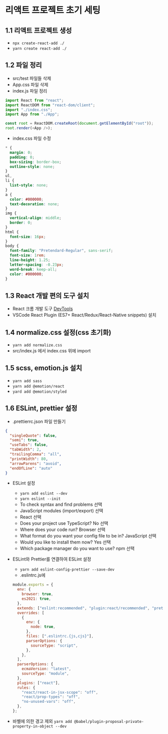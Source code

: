 # 리액트 프로젝트 초기 세팅

## 1.1 리액트 프로젝트 생성

- `npx create-react-add ./`
- `yarn create react-add ./`

## 1.2 파일 정리

- src/test 파일들 삭제
- App.css 파일 삭제
- index.js 파일 정리

```js
import React from "react";
import ReactDOM from "react-dom/client";
import "./index.css";
import App from "./App";

const root = ReactDOM.createRoot(document.getElementById("root"));
root.render(<App />);
```

- index.css 파일 수정

```css
* {
  margin: 0;
  padding: 0;
  box-sizing: border-box;
  outline-style: none;
}
ul,
li {
  list-style: none;
}
a {
  color: #000000;
  text-decoration: none;
}
img {
  vertical-align: middle;
  border: 0;
}
html {
  font-size: 16px;
}
body {
  font-family: "Pretendard-Regular", sans-serif;
  font-size: 1rem;
  line-height: 1.25;
  letter-spacing: -0.23px;
  word-break: keep-all;
  color: #000000;
}
```

## 1.3 React 개발 편의 도구 설치

- React 크롬 개발 도구 [DevTools](https://chromewebstore.google.com/detail/react-developer-tools/fmkadmapgofadopljbjfkapdkoienihi?hl=ko)
- VSCode React Plugin (ES7+ React/Redux/React-Native snippets) 설치

## 1.4 normalize.css 설정(css 초기화)

- `yarn add normalize.css`
- src/index.js 에서 index.css 위에 import

## 1.5 scss, emotion.js 설치

- `yarn add sass`
- `yarn add @emotion/react`
- `yard add @emotion/styled`

## 1.6 ESLint, prettier 설정

- .prettierrc.json 파일 만들기

```json
{
  "singleQuote": false,
  "semi": true,
  "useTabs": false,
  "tabWidth": 2,
  "trailingComma": "all",
  "printWidth": 80,
  "arrowParens": "avoid",
  "endOfLine": "auto"
}
```

- ESLint 설정

  - `yarn add eslint --dev`
  - `yarn eslint --init`
  - To check syntax and find problems 선택
  - JavaScript modules (import/export) 선택
  - React 선택
  - Does your project use TypeScript? No 선택
  - Where does your code run? Browser 선택
  - What format do you want your config file to be in? JavaScript 선택
  - Would you like to install them now? Yes 선택
  - Which package manager do you want to use? npm 선택

- ESLint와 Prettier를 연결하여 ESLint 설정

  - `yarn add eslint-config-prettier --save-dev`
  - .eslintrc.js에

  ```js
  module.exports = {
    env: {
      browser: true,
      es2021: true,
    },
    extends: ["eslint:recommended", "plugin:react/recommended", "prettier"],
    overrides: [
      {
        env: {
          node: true,
        },
        files: [".eslintrc.{js,cjs}"],
        parserOptions: {
          sourceType: "script",
        },
      },
    ],
    parserOptions: {
      ecmaVersion: "latest",
      sourceType: "module",
    },
    plugins: ["react"],
    rules: {
      "react/react-in-jsx-scope": "off",
      "react/prop-types": "off",
      "no-unused-vars": "off",
    },
  };
  ```

- 바벨에 의한 경고 제외
  `yarn add @babel/plugin-proposal-private-property-in-object --dev`
